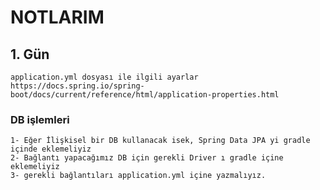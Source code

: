 # NOTLARIM

## 1. Gün
    application.yml dosyası ile ilgili ayarlar
    https://docs.spring.io/spring-boot/docs/current/reference/html/application-properties.html

### DB işlemleri
    1- Eğer İlişkisel bir DB kullanacak isek, Spring Data JPA yi gradle içinde eklemeliyiz
    2- Bağlantı yapacağımız DB için gerekli Driver ı gradle içine eklemeliyiz
    3- gerekli bağlantıları application.yml içine yazmalıyız.
